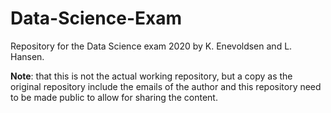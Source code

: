 # Data-Science-Exam
Repository for the Data Science exam 2020 by K. Enevoldsen and L. Hansen.

**Note**: that this is not the actual working repository, but a copy as the original repository include the emails of the author and this repository need to be made public to allow for sharing the content.
